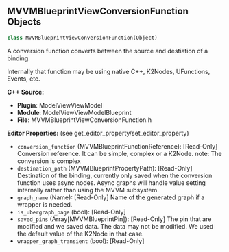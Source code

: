 ## MVVMBlueprintViewConversionFunction Objects

```python
class MVVMBlueprintViewConversionFunction(Object)
```

A conversion function converts between the source and destiation of a binding.

Internally that function may be using native C++, K2Nodes, UFunctions, Events, etc.

**C++ Source:**

- **Plugin**: ModelViewViewModel
- **Module**: ModelViewViewModelBlueprint
- **File**: MVVMBlueprintViewConversionFunction.h

**Editor Properties:** (see get_editor_property/set_editor_property)

- ``conversion_function`` (MVVMBlueprintFunctionReference):  [Read-Only] Conversion reference. It can be simple, complex or a K2Node.
  note: The conversion is complex
- ``destination_path`` (MVVMBlueprintPropertyPath):  [Read-Only] Destination of the binding, currently only saved when the conversion function uses
  async nodes. Async graphs will handle value setting internally rather than using the MVVM subsystem.
- ``graph_name`` (Name):  [Read-Only] Name of the generated graph if a wrapper is needed.
- ``is_ubergraph_page`` (bool):  [Read-Only]
- ``saved_pins`` (Array[MVVMBlueprintPin]):  [Read-Only] The pin that are modified and we saved data.
  The data may not be modified. We used the default value of the K2Node in that case.
- ``wrapper_graph_transient`` (bool):  [Read-Only]

<a id="unreal.Function"></a>